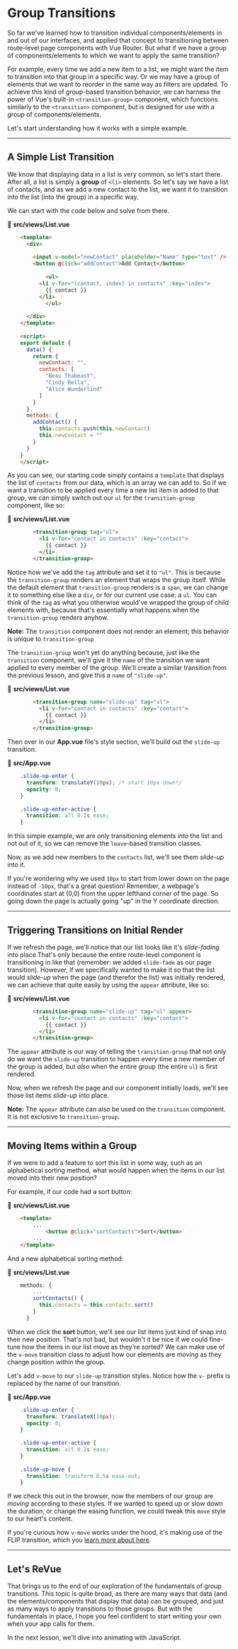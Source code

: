 # Group Transitions

So far we've learned how to transition individual components/elements in and out of our interfaces, and applied that concept to transitioning between route-level page components with Vue Router. But what if we have a group of components/elements to which we want to apply the same transition?

For example, every time we add a new item to a list, we might want the item to transition into that group in a specific way. Or we may have a group of elements that we want to reorder in the same way as filters are updated. To achieve this kind of group-based transition behavior, we can harness the power of Vue's built-in `<transition-group>` component, which functions similarly to the `<transition>` component, but is designed for use with a *group* of components/elements. 

Let's start understanding how it works with a simple example.

---

## A Simple List Transition

We know that displaying data in a list is very common, so let's start there. After all, a list is simply a **group** of `<li>` elements. So let's say we have a list of contacts, and as we add a new contact to the list, we want it to transition into the list (into the group) in a specific way.

We can start with the code below and solve from there.

📃 **src/views/List.vue**
```html
    <template>
      <div>
    
        <input v-model="newContact" placeholder="Name" type="text" />
        <button @click="addContact">Add Contact</button>
    
    		<ul>
          <li v-for="(contact, index) in contacts" :key="index">
            {{ contact }}
          </li>
    		</ul>
    
      </div>
    </template>
    
    <script>
    export default {
      data() {
        return {
          newContact: "",
          contacts: [
            "Beau Thabeast",
            "Cindy Rella",
            "Alice Wunderlind"
          ]
        }
      },
      methods: {
        addContact() {
          this.contacts.push(this.newContact)
          this.newContact = ""
        }
      }
    }
    </script>
```
As you can see, our starting code simply contains a `template` that displays the list of `contacts` from our data, which is an array we can add to. So if we want a transition to be applied every time a new list item is added to that group, we can simply switch out our `ul` for the `transition-group` component, like so:

📃 **src/views/List.vue**
```html
        <transition-group tag="ul">
          <li v-for="contact in contacts" :key="contact">
            {{ contact }}
          </li>
        </transition-group>
```
Notice how we've add the `tag` attribute and set it to `"ul"`. This is because the `transition-group` renders an element that wraps the group itself. While the default element that `transition-group` renders is a `span`, we can change it to something else like a `div`, or for our current use case: a `ul`. You can think of the `tag` as what you otherwise would've wrapped the group of child elements with, because that's essentially what happens when the `transition-group` renders anyhow.

**Note:** The `transition` component does not render an element; this behavior is unique to `transition-group`

The `transition-group` won't yet do anything because, just like the `transition` component, we'll give it the `name` of the transition we want applied to every member of the group. We'll create a similar transition from the previous lesson, and give this a `name` of `"slide-up"`.

📃 **src/views/List.vue**
```html
        <transition-group name="slide-up" tag="ul">
          <li v-for="contact in contacts" :key="contact">
            {{ contact }}
          </li>
        </transition-group>
```
Then over in our **App.vue** file's style section, we'll build out the `slide-up` transition.

📃 **src/App.vue**
```css
    .slide-up-enter {
      transform: translateY(10px); /* start 10px down*/
      opacity: 0;
    }
    
    .slide-up-enter-active {
      transition: all 0.2s ease;
    }
```
In this simple example, we are only transitioning elements *into* the list and not out of it, so we can remove the `leave`-based  transition classes.

Now, as we add new members to the `contacts` list, we'll see them *slide-up* into it. 

If you're wondering why we used `10px` to start from lower down on the page instead of `-10px`, that's a great question! Remember, a webpage's coordinates start at (0,0) from the upper lefthand corner of the page. So going down the page is actually going "up" in the Y coordinate direction. 

---

## Triggering Transitions on Initial Render

If we refresh the page, we'll notice that our list looks like it's *slide-fading* into place.That's only because the entire route-level component is transitioning in like that (remember: we added `slide-fade` as our page transition). However, if we specifically wanted to make it so that the list would *slide-up* when the page (and therefor the list) was initially rendered, we can achieve that quite easily by using the `appear` attribute, like so:

📃 **src/views/List.vue**
```html
    	<transition-group name="slide-up" tag="ul" appear>
          <li v-for="contact in contacts" :key="contact">
            {{ contact }}
          </li>
        </transition-group>
```
The `appear` attribute is our way of telling the `transition-group` that not only do we want the `slide-up` transition to happen every time a new member of the group is added, but *also* when the entire group (the entire `ul`) is first rendered.

Now, when we refresh the page and our component initially loads, we'll see those list items *slide-up* into place.

**Note:** The `appear` attribute can also be used on the `transition` component. It is not exclusive to `transition-group`.

---

## Moving Items within a Group

If we were to add a feature to sort this list in some way, such as an alphabetical sorting method, what would happen when the items in our list moved into their new position?

For example, if our code had a sort button:

📃 **src/views/List.vue**
```html
    <template>
    	...
    		<button @click="sortContacts">Sort</button>
    	...
    </template>
```
And a new alphabetical sorting method:

📃 **src/views/List.vue**
```javascript
    methods: {
    	...
        sortContacts() {
          this.contacts = this.contacts.sort()
        }
      }
```
When we click the **sort** button, we'll see our list items just kind of snap into their new position. That's not bad, but wouldn't it be nice if we could fine-tune how the items in our list move as they're sorted? We can make use of the `v-move` transition class to adjust how our elements are *moving* as they change position within the group. 

Let's add `v-move` to our `slide-up` transition styles. Notice how the `v-` prefix is replaced by the name of our transition.

📃 **src/App.vue**
```css
    .slide-up-enter {
      transform: translateX(10px);
      opacity: 0;
    }
    
    .slide-up-enter-active {
      transition: all 0.2s ease;
    }
    
    .slide-up-move {
      transition: transform 0.5s ease-out;
    }
```
If we check this out in the browser, now the members of our group are *moving* according to these styles. If we wanted to speed up or slow down the duration, or change the easing function, we could tweak this `move` style to our heart's content.

If you're curious how `v-move` works under the hood, it's making use of the FLIP transition, which you [learn more about here](https://css-tricks.com/animating-layouts-with-the-flip-technique/).

---

## Let's ReVue

That brings us to the end of our exploration of the fundamentals of group transitions. This topic is quite broad, as there are many ways that data (and the elements/components that display that data) can be grouped, and just as many ways to apply transitions to those groups. But with the fundamentals in place, I hope you feel confident to start writing your own when your app calls for them.

In the next lesson, we'll dive into animating with JavaScript.
